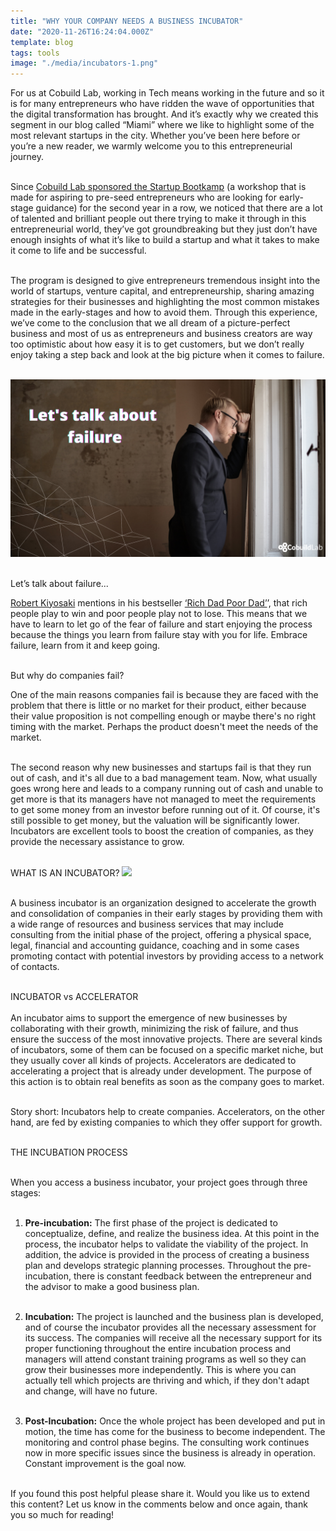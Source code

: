 ```yaml
---
title: "WHY YOUR COMPANY NEEDS A BUSINESS INCUBATOR"
date: "2020-11-26T16:24:04.000Z"
template: blog
tags: tools
image: "./media/incubators-1.png"
---
```


For us at Cobuild Lab, working in Tech means working in the future and so it is for many entrepreneurs who have ridden the wave of opportunities that the digital transformation has brought. And it’s exactly why we created this segment in our blog called “Miami” where we like to highlight some of the most relevant startups in the city. Whether you’ve been here before or you’re a new reader, we warmly welcome you to this entrepreneurial journey. <br> </br>

Since <a target="_blank" href="https://cobuildlab.com/blog/cobuild-lab-and-startup-bootkamp-will-teach-you-how-to-start-your-startup-this-october/">Cobuild Lab sponsored the Startup Bootkamp</a> (a workshop that is made for aspiring to pre-seed entrepreneurs who are looking for early-stage guidance) for the second year in a row, we noticed that there are a lot of talented and brilliant people out there trying to make it through in this entrepreneurial world, they’ve got groundbreaking but they just don’t have enough insights of what it’s like to build a startup and what it takes to make it come to life and be successful. <br> </br>

The program is designed to give entrepreneurs tremendous insight into the world of startups, venture capital, and entrepreneurship, sharing amazing strategies for their businesses and highlighting the most common mistakes made in the early-stages and how to avoid them. Through this experience, we’ve come to the conclusion that we all dream of a picture-perfect business and most of us as entrepreneurs and business creators are way too optimistic about how easy it is to get customers, but we don’t really enjoy taking a step back and look at the big picture when it comes to failure. <br> </br>



<img src="./media/incubators-2.png"> <br> </br>

<title-4 align="left"> Let’s talk about failure...</title-4>

<a target="_blank" href="https://en.wikipedia.org/wiki/Robert_Kiyosaki">Robert Kiyosaki</a> mentions in his bestseller <a target="_blank" href="https://www.amazon.com/Rich-Dad-Poor-Teach-Middle/dp/1612680194">‘Rich Dad Poor Dad’</a>’, that rich people play to win and poor people play not to lose. This means that we have to learn to let go of the fear of failure and start enjoying the process because the things you learn from failure stay with you for life. Embrace failure, learn from it and keep going. <br> </br>


<title-4 align="left"> But why do companies fail? </title-4>

One of the main reasons companies fail is because they are faced with the problem that there is little or no market for their product, either because their value proposition is not compelling enough or maybe there's no right timing with the market. Perhaps the product doesn't meet the needs of the market. <br> </br>
 
The second reason why new businesses and startups fail is that they run out of cash, and it's all due to a bad management team. Now, what usually goes wrong here and leads to a company running out of cash and unable to get more is that its managers have not managed to meet the requirements to get some money from an investor before running out of it. Of course, it's still possible to get money, but the valuation will be significantly lower. Incubators are excellent tools to boost the creation of companies, as they provide the necessary assistance to grow. <br> </br>


<title-3 align="centered"> WHAT IS AN INCUBATOR? </title-3>
<img src="./media/incubators-3.png"> <br> </br>

A business incubator is an organization designed to accelerate the growth and consolidation of companies in their early stages by providing them with a wide range of resources and business services that may include consulting from the initial phase of the project, offering a physical space, legal, financial and accounting guidance, coaching and in some cases promoting contact with potential investors by providing access to a network of contacts. <br> </br>


<title-4 align="centered"> INCUBATOR vs ACCELERATOR </title-4> <br> </br>
An incubator aims to support the emergence of new businesses by collaborating with their growth, minimizing the risk of failure, and thus ensure the success of the most innovative projects. There are several kinds of incubators, some of them can be focused on a specific market niche, but they usually cover all kinds of projects. Accelerators are dedicated to accelerating a project that is already under development. The purpose of this action is to obtain real benefits as soon as the company goes to market. <br> </br>
 
Story short: Incubators help to create companies. Accelerators, on the other hand, are fed by existing companies to which they offer support for growth.<br> </br>


<title-4 align="centered">  THE INCUBATION PROCESS </title-4> <br> </br>

When you access a business incubator, your project goes through three stages: <br> </br>

1. **Pre-incubation:** The first phase of the project is dedicated to conceptualize, define, and realize the business idea. At this point in the process, the incubator helps to validate the viability of the project. In addition, the advice is provided in the process of creating a business plan and develops strategic planning processes. Throughout the pre-incubation, there is constant feedback between the entrepreneur and the advisor to make a good business plan. <br> </br>

2. **Incubation:** The project is launched and the business plan is developed, and of course the incubator provides all the necessary assessment for its success. The companies will receive all the necessary support for its proper functioning throughout the entire incubation process and managers will attend constant training programs as well so they can grow their businesses more independently. This is where you can actually tell which projects are thriving and which, if they don't adapt and change, will have no future. <br> </br>

3. **Post-Incubation:** Once the whole project has been developed and put in motion, the time has come for the business to become independent. The monitoring and control phase begins. The consulting work continues now in more specific issues since the business is already in operation. Constant improvement is the goal now. <br> </br>


If you found this post helpful please share it. Would you like us to extend this content? Let us know in the comments below and once again, thank you so much for reading!
